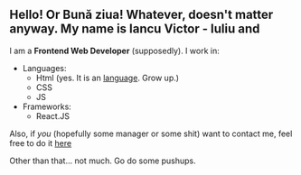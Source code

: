 ##  Hello! Or Bună ziua! Whatever, doesn't matter anyway. My name is Iancu Victor - Iuliu and 
 I am a  **Frontend Web Developer** (supposedly).
 I work in: 
- Languages:
  - Html (yes. It is an [language](https://www.google.com/search?q=Is+html+a+language%3F&sxsrf=ALiCzsbTQRg18YMUeEoy6AcleEDcWsEnZg%3A1651148258819&source=hp&ei=4oVqYvGgL9GTsAfnq42YCA&iflsig=AJiK0e8AAAAAYmqT8pAOm0Hm_6seprNfSy_vnoz4wnNR&ved=0ahUKEwjxmb7L3rb3AhXRCewKHedVA4MQ4dUDCAc&uact=5&oq=Is+html+a+language%3F&gs_lcp=Cgdnd3Mtd2l6EANQAFgAYH9oAHAAeACAAQCIAQCSAQCYAQCgAQKgAQE&sclient=gws-wiz). Grow up.)
  - CSS
  - JS
- Frameworks:
  - React.JS

Also, if *you* (hopefully some manager or some shit) want to contact me, feel free to do it [here](mailto:iancu27victor@gmail.com)

Other than that... not much. Go do some pushups.
